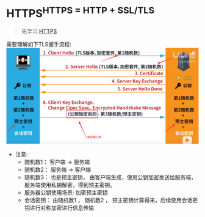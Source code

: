 # HTTPS<sup>HTTPS = HTTP + SSL/TLS</sup>
> 先学习:[HTTPS](../../010.LESSONS/457483015_u1-1-16.mp4)

需要理解如下TLS握手流程:
![TLS握手流程](./998.IMGS/wechat_2025-05-19_221006_808.png)
+ 注意:
  - 随机数1： 客户端 -> 服务端
  - 随机数2： 服务端 -> 客户端
  - 随机数3： 也是预主密钥， 由客户端生成，使用公钥加密发送给服务端，服务端使用私钥解密，得到预主密钥。
  - 服务器公钥使用场景: 加密预主密钥
  - 会话密钥： 由随机数1 ， 随机数2 ， 预主密钥计算得来，后续使用会话密钥进行对称加密进行信息传输